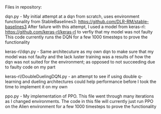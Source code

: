 Files in repository:

dqn.py - My initial attempt at a dqn from scratch, uses environment functionality from StableBaselines3: https://github.com/DLR-RM/stable-baselines3
After failure with this attempt, I used a model from keras-rl: https://github.com/keras-rl/keras-rl    to verfiy that my model was not faulty
This code currently runs the DQN for a few 1000 timesteps to prove the functionality
   
   
keras-rl/dqn.py - Same architecuture as my own dqn to make sure that my model was not faulty and the lack luster training was a results of how the dqn was not suited for the environment; as opposed to not succeeding due to faulty code on my part 


keras-rl/DoubleDuelingDQN.py - an attempt to see if using double q-learning and dueling architectures could help performance before I took the time to implement it on my own
      
      
ppo.py  - My implementation of PPO. This file went through many iterations as I changed environments. The code in this file will currently just run PPO on the Alien environment for a few 1000 timesteps to prove the functionality
